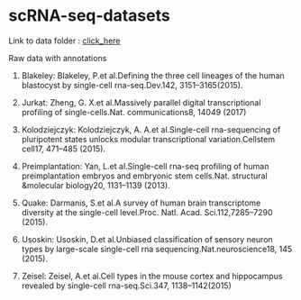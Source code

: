 # scRNA-seq-datasets

Link to data folder : [click_here](https://drive.google.com/drive/folders/1q2ho_cNfsQJNbdCt9j0nwlZv-Roj_yK1?usp=sharing)

Raw data with annotations 


1. Blakeley: Blakeley, P.et al.Defining the three cell lineages of the human blastocyst by single-cell rna-seq.Dev.142, 3151–3165(2015).

2. Jurkat: Zheng, G. X.et al.Massively parallel digital transcriptional profiling of single-cells.Nat. communications8, 14049 (2017)

3. Kolodziejczyk: Kolodziejczyk, A. A.et al.Single-cell rna-sequencing of pluripotent states unlocks modular transcriptional variation.Cellstem cell17, 471–485 (2015).

4. Preimplantation: Yan, L.et al.Single-cell rna-seq profiling of human preimplantation embryos and embryonic stem cells.Nat. structural &molecular biology20, 1131–1139 (2013).

5. Quake: Darmanis, S.et al.A survey of human brain transcriptome diversity at the single-cell level.Proc. Natl. Acad. Sci.112,7285–7290 (2015).

6. Usoskin: Usoskin,  D.et al.Unbiased classification of sensory neuron types by large-scale single-cell rna sequencing.Nat.neuroscience18, 145 (2015).

7. Zeisel: Zeisel, A.et al.Cell types in the mouse cortex and hippocampus revealed by single-cell rna-seq.Sci.347, 1138–1142(2015)

